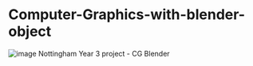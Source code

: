 # Computer-Graphics-with-blender-object

![image](https://github.com/jaesungkr/Computer-Graphics-with-blender-object/assets/82886701/b03b05d4-9d4c-4477-ab3f-0dfe5ae403ca)
Nottingham Year 3 project - CG Blender
